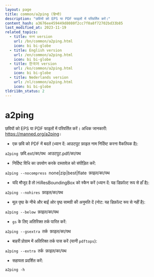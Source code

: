 ```yaml
---
layout: page
title: common/a2ping (हिन्दी)
description: "छवियों को EPS या PDF फाइलों में परिवर्तित करें।"
content_hash: a3676ee459449d8080f2cc7f0a8f72702bd33b85
last_modified_at: 2023-11-19
related_topics:
  - title: বাংলা version
    url: /bn/common/a2ping.html
    icon: bi bi-globe
  - title: English version
    url: /en/common/a2ping.html
    icon: bi bi-globe
  - title: 한국어 version
    url: /ko/common/a2ping.html
    icon: bi bi-globe
  - title: Nederlands version
    url: /nl/common/a2ping.html
    icon: bi bi-globe
tldri18n_status: 2
---
```

# a2ping

छवियों को EPS या PDF फाइलों में परिवर्तित करें।
अधिक जानकारी: <https://manned.org/a2ping>।

- एक छवि को PDF में बदलें (ध्यान दें: आउटपुट फ़ाइल नाम निर्दिष्ट करना वैकल्पिक है):

`a2ping `<span class="tldr-var badge badge-pill bg-dark-lm bg-white-dm text-white-lm text-dark-dm font-weight-bold">छवि.ext/का/पथ</span>` `<span class="tldr-var badge badge-pill bg-dark-lm bg-white-dm text-white-lm text-dark-dm font-weight-bold">आउटपुट.pdf/का/पथ</span>

- निर्दिष्ट विधि का उपयोग करके दस्तावेज़ को संपीड़ित करें:

`a2ping --nocompress `<span class="tldr-var badge badge-pill bg-dark-lm bg-white-dm text-white-lm text-dark-dm font-weight-bold">none|zip|best|flate</span>` `<span class="tldr-var badge badge-pill bg-dark-lm bg-white-dm text-white-lm text-dark-dm font-weight-bold">फ़ाइल/का/पथ</span>

- यदि मौजूद है तो HiResBoundingBox को स्कैन करें (ध्यान दें: यह डिफ़ॉल्ट रूप से हाँ है):

`a2ping --nohires `<span class="tldr-var badge badge-pill bg-dark-lm bg-white-dm text-white-lm text-dark-dm font-weight-bold">फ़ाइल/का/पथ</span>

- मूल पृष्ठ के नीचे और बाईं ओर पृष्ठ सामग्री की अनुमति दें (नोट: यह डिफ़ॉल्ट रूप से नहीं है):

`a2ping --below `<span class="tldr-var badge badge-pill bg-dark-lm bg-white-dm text-white-lm text-dark-dm font-weight-bold">फ़ाइल/का/पथ</span>

- `gs` के लिए अतिरिक्त तर्क पारित करें:

`a2ping --gsextra `<span class="tldr-var badge badge-pill bg-dark-lm bg-white-dm text-white-lm text-dark-dm font-weight-bold">तर्क</span>` `<span class="tldr-var badge badge-pill bg-dark-lm bg-white-dm text-white-lm text-dark-dm font-weight-bold">फ़ाइल/का/पथ</span>

- बाहरी प्रोग्राम में अतिरिक्त तर्क पास करें (यानी `pdftops`):

`a2ping --extra `<span class="tldr-var badge badge-pill bg-dark-lm bg-white-dm text-white-lm text-dark-dm font-weight-bold">तर्क</span>` `<span class="tldr-var badge badge-pill bg-dark-lm bg-white-dm text-white-lm text-dark-dm font-weight-bold">फ़ाइल/का/पथ</span>

- सहायता प्रदर्शित करें:

`a2ping -h`
